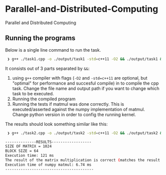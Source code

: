 # Parallel-and-Distributed-Computing

Parallel and Distributed Computing

## Running the programs

Below is a single line command to run the task.

```sh
 ❯ g++ ./task1.cpp -o ./output/task1 -std=c++11 -O2 && ./output/task1 && python3 ./test_matmul.py
```

It consists out of 3 parts separated by `&&`:

1. using `g++` compiler with flags (`-O2` and `-std=c++11` are optional, but "optimal" for performance and succesful
   compile) in to compile the cpp task. Change the file name and output path if you want to change which task to be
   executed.
2. Running the compiled program
3. Running the tests if matmul was done correctly. This is executed/asserted against the numpy implementation of matmul.
   Change python version in order to config the running kernel.

The results should look something similar like this:

```sh
 ❯ g++ ./task2.cpp -o ./output/task2 -std=c++11 -O2 && ./output/task2 && python3.11 ./test_matmul.py

--------------RESULTS------------------
SIZE OF MATRIX = 1024
BLOCK SIZE = 64
Execution time: 121 ms
The result of the matrix multiplication is correct (matches the result of the numpy.matmul())
Execution time of numpy matmul: 6.74 ms
----------------------------------------
```
